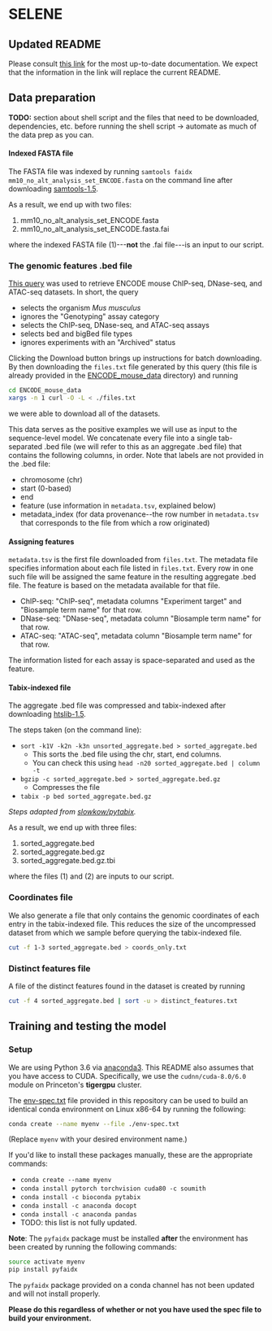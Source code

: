 # SELENE

## Updated README
Please consult [this link](https://hackmd.io/dn2fVwrfRYSInjGIqqPrnQ?both) for the most up-to-date documentation. We expect that the information in the link will replace the current README.

## Data preparation

**TODO:** section about shell script and the files that need to be downloaded, dependencies, etc. before running the shell script -> automate as much of the data prep as you can.

#### Indexed FASTA file
The FASTA file was indexed by running `samtools faidx mm10_no_alt_analysis_set_ENCODE.fasta` on the command line after downloading [samtools-1.5](http://www.htslib.org/download/).

As a result, we end up with two files:
1. mm10_no_alt_analysis_set_ENCODE.fasta
2. mm10_no_alt_analysis_set_ENCODE.fasta.fai

where the indexed FASTA file (1)---**not** the .fai file---is an input to our script.

### The genomic features .bed file
[This query](https://www.encodeproject.org/search/?type=Experiment&assay_slims%21=Genotyping&assay_title=ChIP-seq&assay_title=DNase-seq&assay_title=ATAC-seq&replicates.library.biosample.donor.organism.scientific_name=Mus+musculus&files.file_type=bigBed+narrowPeak&files.file_type=bed+narrowPeak&files.file_type=bed+broadPeak&files.file_type=bigBed+broadPeak&files.file_type=bigBed+bed3%2B&files.file_type=bed+bed9&files.file_type=bigBed+bed9&status%21=archived) was used to retrieve ENCODE mouse ChIP-seq, DNase-seq, and ATAC-seq datasets.
In short, the query
- selects the organism _Mus musculus_
- ignores the "Genotyping" assay category
- selects the ChIP-seq, DNase-seq, and ATAC-seq assays
- selects bed and bigBed file types
- ignores experiments with an "Archived" status

Clicking the Download button brings up instructions for batch downloading.
By then downloading the `files.txt` file generated by this query (this file is already provided in the [ENCODE_mouse_data](ENCODE_mouse_data) directory) and running
```bash
cd ENCODE_mouse_data
xargs -n 1 curl -O -L < ./files.txt
```
we were able to download all of the datasets.

This data serves as the positive examples we will use as input to the sequence-level model.
We concatenate every file into a single tab-separated .bed file (we will refer to this as an aggregate .bed file) that contains the following columns, in order.
Note that labels are not provided in the .bed file:
- chromosome (chr)
- start (0-based)
- end
- feature (use information in `metadata.tsv`, explained below)
- metadata_index (for data provenance--the row number in `metadata.tsv` that corresponds to the file from which a row originated)

#### Assigning features
`metadata.tsv` is the first file downloaded from `files.txt`.
The metadata file specifies information about each file listed in `files.txt`.
Every row in one such file will be assigned the same feature in the resulting aggregate .bed file.
The feature is based on the metadata available for that file.
- ChIP-seq: "ChIP-seq", metadata columns "Experiment target" and "Biosample term name" for that row.
- DNase-seq: "DNase-seq", metadata column "Biosample term name" for that row.
- ATAC-seq: "ATAC-seq", metadata column "Biosample term name" for that row.

The information listed for each assay is space-separated and used as the feature.

#### Tabix-indexed file
The aggregate .bed file was compressed and tabix-indexed after downloading [htslib-1.5](http://www.htslib.org/download/).

The steps taken (on the command line):
- `sort -k1V -k2n -k3n unsorted_aggregate.bed > sorted_aggregate.bed`
    - This sorts the .bed file using the chr, start, end columns.
    - You can check this using `head -n20 sorted_aggregate.bed | column -t`
- `bgzip -c sorted_aggregate.bed > sorted_aggregate.bed.gz`
    - Compresses the file
- `tabix -p bed sorted_aggregate.bed.gz`

_Steps adapted from [slowkow/pytabix](https://github.com/slowkow/pytabix#how-to-prepare-a-file-for-tabix)._

As a result, we end up with three files:
1. sorted_aggregate.bed
2. sorted_aggregate.bed.gz
3. sorted_aggregate.bed.gz.tbi

where the files (1) and (2) are inputs to our script.

### Coordinates file
We also generate a file that only contains the genomic coordinates of each
entry in the tabix-indexed file. This reduces the size of the uncompressed
dataset from which we sample before querying the tabix-indexed file.

```bash
cut -f 1-3 sorted_aggregate.bed > coords_only.txt
```

### Distinct features file
A file of the distinct features found in the dataset is created by running

```bash
cut -f 4 sorted_aggregate.bed | sort -u > distinct_features.txt
```

## Training and testing the model

### Setup
We are using Python 3.6 via [anaconda3](https://www.anaconda.com/download/).
This README also assumes that you have access to CUDA.
Specifically, we use the `cudnn/cuda-8.0/6.0` module on Princeton's **tigergpu** cluster.

The [env-spec.txt](env-spec.txt) file provided in this repository can be used to build an identical conda environment on Linux x86-64 by running the following:
```bash
conda create --name myenv --file ./env-spec.txt
```
(Replace `myenv` with your desired environment name.)

If you'd like to install these packages manually, these are the appropriate commands:

- `conda create --name myenv`
- `conda install pytorch torchvision cuda80 -c soumith`
- `conda install -c bioconda pytabix`
- `conda install -c anaconda docopt`
- `conda install -c anaconda pandas`
- TODO: this list is not fully updated.

**Note**: The `pyfaidx` package must be installed **after** the environment has been created by running the following commands:
```bash
source activate myenv
pip install pyfaidx
```
The `pyfaidx` package provided on a conda channel has not been updated and will not install properly.

**Please do this regardless of whether or not you have used the spec file to build your environment.**

